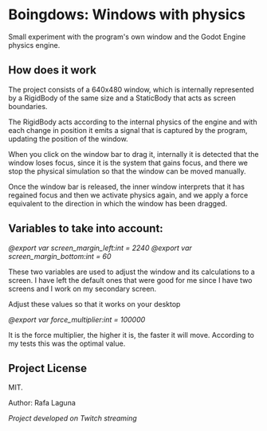 # Boingdows: Windows with physics

Small experiment with the program's own window and the Godot Engine physics engine.

## How does it work

The project consists of a 640x480 window, which is internally represented by a RigidBody of the same size and a StaticBody that acts as screen boundaries.

The RigidBody acts according to the internal physics of the engine and with each change in position it emits a signal that is captured by the program, updating the position of the window.

When you click on the window bar to drag it, internally it is detected that the window loses focus, since it is the system that gains focus, and there we stop the physical simulation so that the window can be moved manually.

Once the window bar is released, the inner window interprets that it has regained focus and then we activate physics again, and we apply a force equivalent to the direction in which the window has been dragged.

## Variables to take into account:

*@export var screen_margin_left:int = 2240
@export var screen_margin_bottom:int = 60*
 
These two variables are used to adjust the window and its calculations to a screen. I have left the default ones that were good for me since I have two screens and I work on my secondary screen.

Adjust these values so that it works on your desktop

*@export var force_multiplier:int = 100000*

It is the force multiplier, the higher it is, the faster it will move. According to my tests this was the optimal value.

## Project License

MIT.

Author: Rafa Laguna

*Project developed on Twitch streaming*
